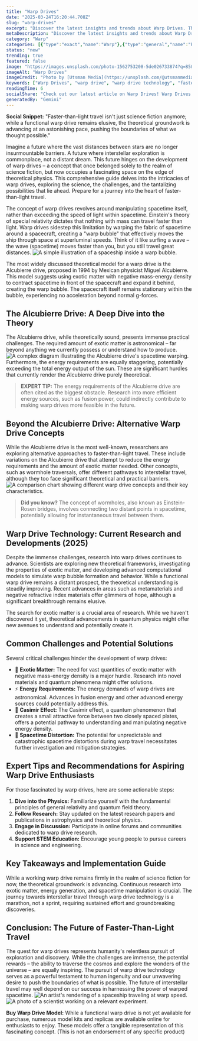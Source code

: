 ```yaml
---
title: "Warp Drives"
date: "2025-03-24T16:20:44.708Z"
slug: "warp-drives"
excerpt: "Discover the latest insights and trends about Warp Drives. This comprehensive guide covers everything you need to know about Warp Drives in 2025."
metaDescription: "Discover the latest insights and trends about Warp Drives. This comprehensive guide covers everything you need to know about Warp Drives in 2025."
category: "Warp"
categories: [{"type":"exact","name":"Warp"},{"type":"general","name":"Physics"},{"type":"medium","name":"Astrophysics"},{"type":"specific","name":"Space Propulsion"},{"type":"niche","name":"Alcubierre Metric"}]
status: "new"
trending: true
featured: false
image: "https://images.unsplash.com/photo-1562753208-5de026733874?q=85&w=1200&fit=max&fm=webp&auto=compress"
imageAlt: "Warp Drives"
imageCredit: "Photo by [Utsman Media](https://unsplash.com/@utsmanmedia) on Unsplash"
keywords: ["Warp Drives", "warp drive", "warp drive technology", "faster than light travel", "alcubierre drive", "warp drive explained", "how does a warp drive work", "buy warp drive model", "warp drive science fiction", "is warp drive possible"]
readingTime: 6
socialShare: "Check out our latest article on Warp Drives! Warp Drives #Warp Drives #warp drive #warp drive technology"
generatedBy: "Gemini"
---
```


**Social Snippet:**  "Faster-than-light travel isn't just science fiction anymore; while a functional warp drive remains elusive, the theoretical groundwork is advancing at an astonishing pace, pushing the boundaries of what we thought possible."

Imagine a future where the vast distances between stars are no longer insurmountable barriers.  A future where interstellar exploration is commonplace, not a distant dream. This future hinges on the development of warp drives – a concept that once belonged solely to the realm of science fiction, but now occupies a fascinating space on the edge of theoretical physics. This comprehensive guide delves into the intricacies of warp drives, exploring the science, the challenges, and the tantalizing possibilities that lie ahead.  Prepare for a journey into the heart of faster-than-light travel.



The concept of warp drives revolves around manipulating spacetime itself, rather than exceeding the speed of light within spacetime.  Einstein's theory of special relativity dictates that nothing with mass can travel faster than light.  Warp drives sidestep this limitation by warping the fabric of spacetime around a spacecraft, creating a "warp bubble" that effectively moves the ship through space at superluminal speeds.  Think of it like surfing a wave – the wave (spacetime) moves faster than you, but you still travel great distances. ![A simple illustration of a spaceship inside a warp bubble.](https://images.unsplash.com/photo-1651491602333-fea83f1d9107?q=85&w=1200&fit=max&fm=webp&auto=compress)

The most widely discussed theoretical model for a warp drive is the Alcubierre drive, proposed in 1994 by Mexican physicist Miguel Alcubierre. This model suggests using exotic matter with negative mass-energy density to contract spacetime in front of the spacecraft and expand it behind, creating the warp bubble.  The spacecraft itself remains stationary within the bubble, experiencing no acceleration beyond normal g-forces.

## The Alcubierre Drive: A Deep Dive into the Theory

The Alcubierre drive, while theoretically sound, presents immense practical challenges.  The required amount of exotic matter is astronomical – far beyond anything we currently possess or understand how to produce. ![A complex diagram illustrating the Alcubierre drive's spacetime warping.](https://images.unsplash.com/photo-1626857455194-96c5b933e87b?q=85&w=1200&fit=max&fm=webp&auto=compress)  Furthermore, the energy requirements are equally staggering, potentially exceeding the total energy output of the sun.  These are significant hurdles that currently render the Alcubierre drive purely theoretical.

> **EXPERT TIP:**  The energy requirements of the Alcubierre drive are often cited as the biggest obstacle.  Research into more efficient energy sources, such as fusion power, could indirectly contribute to making warp drives more feasible in the future.

## Beyond the Alcubierre Drive: Alternative Warp Drive Concepts

While the Alcubierre drive is the most well-known, researchers are exploring alternative approaches to faster-than-light travel.  These include variations on the Alcubierre drive that attempt to reduce the energy requirements and the amount of exotic matter needed. Other concepts, such as wormhole traversals, offer different pathways to interstellar travel, although they too face significant theoretical and practical barriers.  ![A comparison chart showing different warp drive concepts and their key characteristics.](https://images.unsplash.com/photo-1656395580391-de199e1de9b5?q=85&w=1200&fit=max&fm=webp&auto=compress)

> **Did you know?** The concept of wormholes, also known as Einstein-Rosen bridges, involves connecting two distant points in spacetime, potentially allowing for instantaneous travel between them.

## Warp Drive Technology: Current Research and Developments (2025)

Despite the immense challenges, research into warp drives continues to advance.  Scientists are exploring new theoretical frameworks, investigating the properties of exotic matter, and developing advanced computational models to simulate warp bubble formation and behavior.  While a functional warp drive remains a distant prospect, the theoretical understanding is steadily improving.  Recent advances in areas such as metamaterials and negative refractive index materials offer glimmers of hope, although a significant breakthrough remains elusive.

The search for exotic matter is a crucial area of research. While we haven't discovered it yet, theoretical advancements in quantum physics might offer new avenues to understand and potentially create it.

## Common Challenges and Potential Solutions

Several critical challenges hinder the development of warp drives:

* 🔑 **Exotic Matter:** The need for vast quantities of exotic matter with negative mass-energy density is a major hurdle.  Research into novel materials and quantum phenomena might offer solutions.
* ⚡ **Energy Requirements:** The energy demands of warp drives are astronomical.  Advances in fusion energy and other advanced energy sources could potentially address this.
* 🚧 **Casimir Effect:** The Casimir effect, a quantum phenomenon that creates a small attractive force between two closely spaced plates, offers a potential pathway to understanding and manipulating negative energy density.
* 🌌 **Spacetime Distortion:**  The potential for unpredictable and catastrophic spacetime distortions during warp travel necessitates further investigation and mitigation strategies.

##  Expert Tips and Recommendations for Aspiring Warp Drive Enthusiasts

For those fascinated by warp drives, here are some actionable steps:

1. **Dive into the Physics:**  Familiarize yourself with the fundamental principles of general relativity and quantum field theory.
2. **Follow Research:**  Stay updated on the latest research papers and publications in astrophysics and theoretical physics.
3. **Engage in Discussion:** Participate in online forums and communities dedicated to warp drive research.
4. **Support STEM Education:** Encourage young people to pursue careers in science and engineering.

## Key Takeaways and Implementation Guide

While a working warp drive remains firmly in the realm of science fiction for now, the theoretical groundwork is advancing. Continuous research into exotic matter, energy generation, and spacetime manipulation is crucial.  The journey towards interstellar travel through warp drive technology is a marathon, not a sprint, requiring sustained effort and groundbreaking discoveries.

## Conclusion:  The Future of Faster-Than-Light Travel

The quest for warp drives represents humanity's relentless pursuit of exploration and discovery.  While the challenges are immense, the potential rewards – the ability to traverse the cosmos and explore the wonders of the universe – are equally inspiring.  The pursuit of warp drive technology serves as a powerful testament to human ingenuity and our unwavering desire to push the boundaries of what is possible.  The future of interstellar travel may well depend on our success in harnessing the power of warped spacetime. ![An artist's rendering of a spaceship traveling at warp speed.](https://images.unsplash.com/photo-1734076749778-a6b6cef005da?q=85&w=1200&fit=max&fm=webp&auto=compress)  ![A photo of a scientist working on a relevant experiment.](https://images.unsplash.com/photo-1562753208-5de026733874?q=85&w=1200&fit=max&fm=webp&auto=compress)

**Buy Warp Drive Model:**  While a functional warp drive is not yet available for purchase, numerous model kits and replicas are available online for enthusiasts to enjoy.  These models offer a tangible representation of this fascinating concept.  (This is not an endorsement of any specific product)
